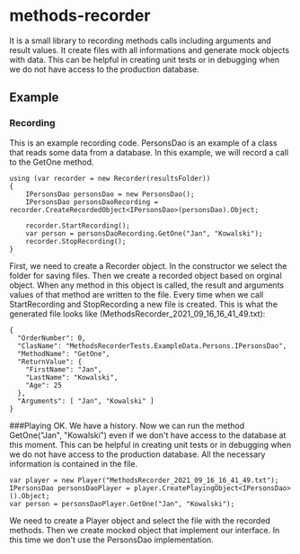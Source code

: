 # methods-recorder
It is a  small library to recording methods calls including arguments and result values. It create files with all informations and generate mock objects with data. This can be helpful in creating unit tests or in debugging when we do not have access to the production database.

## Example
### Recording
This is an example recording code. PersonsDao is an example of a class that reads some data from a database. In this example, we will record a call to the GetOne method.

```
using (var recorder = new Recorder(resultsFolder))
{
    IPersonsDao personsDao = new PersonsDao();
    IPersonsDao personsDaoRecording = recorder.CreateRecordedObject<IPersonsDao>(personsDao).Object;

    recorder.StartRecording();
    var person = personsDaoRecording.GetOne("Jan", "Kowalski");
    recorder.StopRecording();
}
```



First, we need to create a Recorder object. In the constructor we select the folder for saving files. Then we create a recorded object based on orginal object. When any method in this object is called, the result and arguments values of that method are written to the file. Every time when we call StartRecording and StopRecording a new file is created. This is what the generated file looks like (MethodsRecorder_2021_09_16_16_41_49.txt):

```
{
  "OrderNumber": 0,
  "ClasName": "MethodsRecorderTests.ExampleData.Persons.IPersonsDao",
  "MethodName": "GetOne",
  "ReturnValue": {
    "FirstName": "Jan",
    "LastName": "Kowalski",
    "Age": 25
  },
  "Arguments": [ "Jan", "Kowalski" ]
}
```

###Playing
OK. We have a history. Now we can run the method GetOne("Jan", "Kowalski") even if we don't have access to the database at this moment. This can be helpful in creating unit tests or in debugging when we do not have access to the production database. All the necessary information is contained in the file.

```
var player = new Player("MethodsRecorder_2021_09_16_16_41_49.txt");
IPersonsDao personsDaoPlayer = player.CreatePlayingObject<IPersonsDao>().Object;
var person = personsDaoPlayer.GetOne("Jan", "Kowalski");
```

We need to create a Player object and select the file with the recorded methods. Then we create mocked object that implement our interface. In this time we don't use the PersonsDao implementation.
